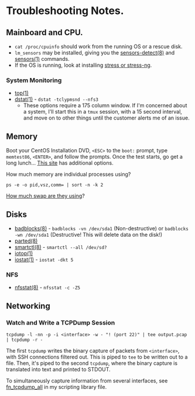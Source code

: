 # Troubleshooting Notes.

## Mainboard and CPU.

- `cat /proc/cpuinfo` should work from the running OS or a rescue disk.
- `lm_sensors` may be installed, giving you the [sensors-detect(8)](http://linux.die.net/man/8/sensors-detect) and [sensors(1)](http://linux.die.net/man/1/sensors) commands.
- If the OS is running, look at installing [stress or stress-ng](http://www.cyberciti.biz/faq/stress-test-linux-unix-server-with-stress-ng/).

### System Monitoring

- [top(1)](https://linux.die.net/man/1/top)
- [dstat(1)](https://linux.die.net/man/1/dstat) - `dstat -tclypmsnd --nfs3`
    - These options require a 175 column window. If I'm concerned about a system, I'll start this in a `tmux` session, with a 15 second interval, and move on to other things until the customer alerts me of an issue.


## Memory

Boot your CentOS Installation DVD, `<ESC>` to the `boot:` prompt, type `memtest86`, `<ENTER>`, and follow the prompts. Once the test starts, go get a long lunch... [This site](http://fibrevillage.com/sysadmin/78-memory-test-tools-on-centos-rhel-and-other-linux) has additional options.

How much memory are individual processes using?

```
ps -e -o pid,vsz,comm= | sort -n -k 2

```

[How much swap are they using][swapByProcess]?

[swapByProcess]: https://github.com/dafydd2277/systemAdmin/blob/master/scripting/swapByProcess.sh


## Disks

- [badblocks(8)](http://linux.die.net/man/8/badblocks) - `badblocks -vn /dev/sda1` (Non-destructive) or `badblocks -wn /dev/sda1` (Destructive! This will delete data on the disk!)
- [parted(8)](http://linux.die.net/man/8/parted)
- [smartctl(8)](http://linux.die.net/man/8/smartctl) - `smartctl --all /dev/sd?`
- [iotop(1)](https://linux.die.net/man/1/iotop)
- [iostat(1)](https://linux.die.net/man/1/iostat) - `iostat -dkt 5`


### NFS

 - [nfsstat(8)](https://linux.die.net/man/8/nfsstat) - `nfsstat -c -Z5`
 

## Networking

### Watch and Write a TCPDump Session

```
tcpdump -l -nn -p -i <interface> -w - "! (port 22)" | tee output.pcap | tcpdump -r -
```

The first `tcpdump` writes the binary capture of packets from
`<interface>`, with SSH connections filtered out. This is piped to
`tee` to be written out to a file. Then, it's piped to the second
`tcpdump`, where the binary capture is translated into text and printed
to STDOUT.

To simultaneously capture information from several interfaces, see
[fn_tcpdump_all][211031a] in my scripting library file.

[211031a]: https://github.com/dafydd2277/systemAdmin/blob/main/scripting/libFunctions.sh

